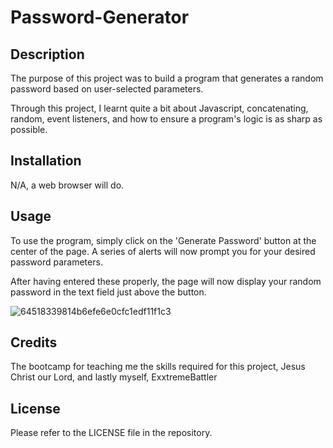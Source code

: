 # Password-Generator

## Description

The purpose of this project was to build a program that generates a random password based on user-selected parameters.

Through this project, I learnt quite a bit about Javascript, concatenating, random, event listeners, and how to ensure a program's logic is as sharp as possible.

## Installation

N/A, a web browser will do.

## Usage

To use the program, simply click on the 'Generate Password' button at the center of the page. A series of alerts will now prompt you for your
desired password parameters. 

After having entered these properly, the page will now display your random password in the text field just above the button.

![64518339814b6efe6e0cfc1edf11f1c3](https://user-images.githubusercontent.com/69109391/213429671-5dedcfd6-e047-48d0-91c1-0e7993d861e7.png)

## Credits

The bootcamp for teaching me the skills required for this project, Jesus Christ our Lord, and lastly myself, ExxtremeBattler 

## License

Please refer to the LICENSE file in the repository.


